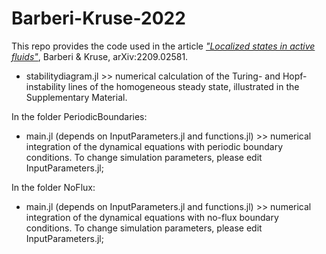 # Barberi-Kruse-2022
This repo provides the code used in the article [_"Localized states in active fluids"_](https://arxiv.org/abs/2209.02581), Barberi &amp; Kruse, arXiv:2209.02581.

- stabilitydiagram.jl >> numerical calculation of the Turing- and Hopf- instability lines of the homogeneous steady state, illustrated in the Supplementary Material.

In the folder PeriodicBoundaries:
- main.jl (depends on InputParameters.jl and functions.jl) >> numerical integration of the dynamical equations with periodic boundary conditions. To change simulation parameters, please edit InputParameters.jl;

In the folder NoFlux:
- main.jl (depends on InputParameters.jl and functions.jl) >> numerical integration of the dynamical equations with no-flux boundary conditions. To change simulation parameters, please edit InputParameters.jl;
